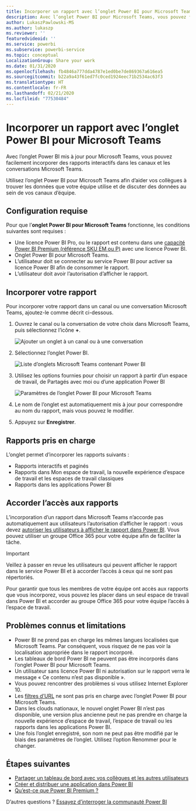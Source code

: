```yaml
---
title: Incorporer un rapport avec l’onglet Power BI pour Microsoft Teams
description: Avec l’onglet Power BI pour Microsoft Teams, vous pouvez facilement incorporer des rapports interactifs dans des canaux et des conversations.
author: LukaszPawlowski-MS
ms.author: lukaszp
ms.reviewer: ''
featuredvideoid: ''
ms.service: powerbi
ms.subservice: powerbi-service
ms.topic: conceptual
LocalizationGroup: Share your work
ms.date: 01/31/2020
ms.openlocfilehash: fb4846a777dda4787e1ed0be7de869367a616ea5
ms.sourcegitcommit: b22a9a43f61ed7fc0ced1924eec71b2534ac63f3
ms.translationtype: HT
ms.contentlocale: fr-FR
ms.lasthandoff: 02/21/2020
ms.locfileid: "77530484"
---
```

# <a name="embed-report-with-the-power-bi-tab-for-microsoft-teams"></a>Incorporer un rapport avec l’onglet Power BI pour Microsoft Teams

Avec l’onglet Power BI mis à jour pour Microsoft Teams, vous pouvez facilement incorporer des rapports interactifs dans les canaux et les conversations Microsoft Teams.

Utilisez l’onglet Power BI pour Microsoft Teams afin d’aider vos collègues à trouver les données que votre équipe utilise et de discuter des données au sein de vos canaux d’équipe.

## <a name="requirements"></a>Configuration requise

Pour que l’**onglet Power BI pour Microsoft Teams** fonctionne, les conditions suivantes sont requises :

- Une licence Power BI Pro, ou le rapport est contenu dans une [capacité Power BI Premium (référence SKU EM ou P)](service-premium-what-is.md) avec une licence Power BI.
- Onglet Power BI pour Microsoft Teams.
- L’utilisateur doit se connecter au service Power BI pour activer sa licence Power BI afin de consommer le rapport.
- L’utilisateur doit avoir l’autorisation d’afficher le rapport.

## <a name="embed-your-report"></a>Incorporer votre rapport
Pour incorporer votre rapport dans un canal ou une conversation Microsoft Teams, ajoutez-le comme décrit ci-dessous.

1. Ouvrez le canal ou la conversation de votre choix dans Microsoft Teams, puis sélectionnez l’icône **+**.

    ![Ajouter un onglet à un canal ou à une conversation](media/service-embed-report-microsoft-teams/service-embed-report-microsoft-teams-add.png)

2. Sélectionnez l’onglet Power BI.

    ![Liste d’onglets Microsoft Teams contenant Power BI](media/service-embed-report-microsoft-teams/service-embed-report-microsoft-teams-tab.png)

3. Utilisez les options fournies pour choisir un rapport à partir d’un espace de travail, de Partagés avec moi ou d’une application Power BI

    ![Paramètres de l’onglet Power BI pour Microsoft Teams](media/service-embed-report-microsoft-teams/service-embed-report-microsoft-teams-tab-settings.png)

4. Le nom de l’onglet est automatiquement mis à jour pour correspondre au nom du rapport, mais vous pouvez le modifier. 

5. Appuyez sur **Enregistrer**.

## <a name="supported-reports"></a>Rapports pris en charge

L’onglet permet d’incorporer les rapports suivants :

- Rapports interactifs et paginés
- Rapports dans Mon espace de travail, la nouvelle expérience d’espace de travail et les espaces de travail classiques
- Rapports dans les applications Power BI


## <a name="grant-access-to-reports"></a>Accorder l’accès aux rapports

L’incorporation d’un rapport dans Microsoft Teams n’accorde pas automatiquement aux utilisateurs l’autorisation d’afficher le rapport : vous devez [autoriser les utilisateurs à afficher le rapport dans Power BI](service-share-dashboards.md). Vous pouvez utiliser un groupe Office 365 pour votre équipe afin de faciliter la tâche. 

> [!IMPORTANT]
> Veillez à passer en revue les utilisateurs qui peuvent afficher le rapport dans le service Power BI et à accorder l’accès à ceux qui ne sont pas répertoriés.

Pour garantir que tous les membres de votre équipe ont accès aux rapports que vous incorporez, vous pouvez les placer dans un seul espace de travail dans Power BI et accorder au groupe Office 365 pour votre équipe l’accès à l’espace de travail.

## <a name="known-issues-and-limitations"></a>Problèmes connus et limitations

- Power BI ne prend pas en charge les mêmes langues localisées que Microsoft Teams. Par conséquent, vous risquez de ne pas voir la localisation appropriée dans le rapport incorporé.
- Les tableaux de bord Power BI ne peuvent pas être incorporés dans l’onglet Power BI pour Microsoft Teams.
- Un utilisateur sans licence Power BI ni autorisation sur le rapport verra le message « Ce contenu n’est pas disponible ».
- Vous pouvez rencontrer des problèmes si vous utilisez Internet Explorer 10. <!--You can look at the [browsers support for Power BI](consumer/end-user-browsers.md) and for [Office 365](https://products.office.com/office-system-requirements#Browsers-section). -->
- Les [filtres d’URL](service-url-filters.md) ne sont pas pris en charge avec l’onglet Power BI pour Microsoft Teams.
- Dans les clouds nationaux, le nouvel onglet Power BI n’est pas disponible, une version plus ancienne peut ne pas prendre en charge la nouvelle expérience d’espace de travail, l’espace de travail ou les rapports dans les applications Power BI. 
- Une fois l’onglet enregistré, son nom ne peut pas être modifié par le biais des paramètres de l’onglet. Utilisez l’option Renommer pour le changer.

## <a name="next-steps"></a>Étapes suivantes
- [Partager un tableau de bord avec vos collègues et les autres utilisateurs](service-share-dashboards.md)  
- [Créer et distribuer une application dans Power BI](service-create-distribute-apps.md)  
- [Qu’est-ce que Power BI Premium ?](service-premium-what-is.md)

D’autres questions ? [Essayez d’interroger la communauté Power BI](https://community.powerbi.com/)
